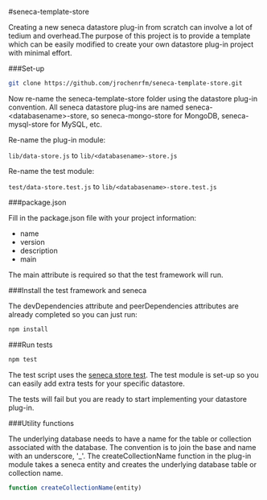 #seneca-template-store

Creating a new seneca datastore plug-in from scratch can involve a lot of tedium and overhead.The purpose of this project is to provide a template which can be easily modified to create your own datastore plug-in project with minimal effort.

###Set-up

 ``` *.bash
 git clone https://github.com/jrochenrfm/seneca-template-store.git
 ```

 Now re-name the seneca-template-store folder using the datastore plug-in convention. All seneca datastore plug-ins are named seneca-\<databasename\>-store, so seneca-mongo-store for MongoDB, seneca-mysql-store for MySQL, etc.

 Re-name the plug-in module:

 `lib/data-store.js` to `lib/<databasename>-store.js`

 Re-name the test module:

 `test/data-store.test.js` to `lib/<databasename>-store.test.js`

###package.json

Fill in the package.json file with your project information:

- name
- version
- description
- main


The main attribute is required so that the test framework will run.

###Install the test framework and seneca

The devDependencies attribute and peerDependencies attributes are already completed so you can just run:

 ``` *.bash
 npm install
 ```

###Run tests

 ``` *.bash
 npm test
 ```

 The test script uses the [seneca store test](https://github.com/rjrodger/seneca-store-test). The test module is set-up so you can easily add extra tests for your specific datastore.

 The tests will fail but you are ready to start implementing your datastore plug-in.

###Utility functions

The underlying database needs to have a name for the table or collection associated with the database. The convention is to join the base and name with an underscore, '_'. The createCollectionName function in the plug-in module takes a seneca entity and creates the underlying database table or collection name.

``` javascript
function createCollectionName(entity)
```